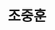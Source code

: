 ---
layout: hubs
key: Q18648500
title: 조중훈
name: 조중훈
description: 대한민국의 기업가, 한진그룹 창업주
score: 0.021050261570664752
degree: 6
---